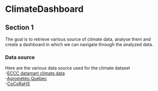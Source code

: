 # ClimateDashboard

## Section 1

The goal is to retrieve various source of climate data, analyse them and create a dashboard in which we can navigate through the analyzed data.

### Data source
Here are the various data source used for the climate dataset  
    -[ECCC datamart climate data](https://dd.weather.gc.ca/climate/)  
    -[Agrométéo Québec](https://www.agrometeo.org/index.php/weather/local)  
    -[CoCoRaHS](https://maps.cocorahs.org/)  

<!-- Hidden content -->
